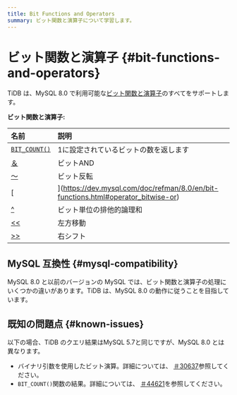 ```yaml
---
title: Bit Functions and Operators
summary: ビット関数と演算子について学習します。
---
```


# ビット関数と演算子 {#bit-functions-and-operators}

TiDB は、MySQL 8.0 で利用可能な[ビット関数と演算子](https://dev.mysql.com/doc/refman/8.0/en/bit-functions.html)のすべてをサポートします。

**ビット関数と演算子:**

| 名前                                                                                             | 説明                  |
| :--------------------------------------------------------------------------------------------- | :------------------ |
| [`BIT_COUNT()`](https://dev.mysql.com/doc/refman/8.0/en/bit-functions.html#function_bit-count) | 1に設定されているビットの数を返します |
| [＆](https://dev.mysql.com/doc/refman/8.0/en/bit-functions.html#operator_bitwise-and)           | ビットAND              |
| [〜](https://dev.mysql.com/doc/refman/8.0/en/bit-functions.html#operator_bitwise-invert)        | ビット反転               |
| [|](https://dev.mysql.com/doc/refman/8.0/en/bit-functions.html#operator_bitwise-or)            | ビットOR               |
| [^](https://dev.mysql.com/doc/refman/8.0/en/bit-functions.html#operator_bitwise-xor)           | ビット単位の排他的論理和        |
| [&lt;&lt;](https://dev.mysql.com/doc/refman/8.0/en/bit-functions.html#operator_left-shift)     | 左方移動                |
| [&gt;&gt;](https://dev.mysql.com/doc/refman/8.0/en/bit-functions.html#operator_right-shift)    | 右シフト                |

## MySQL 互換性 {#mysql-compatibility}

MySQL 8.0 と以前のバージョンの MySQL では、ビット関数と演算子の処理にいくつかの違いがあります。TiDB は、MySQL 8.0 の動作に従うことを目指しています。

## 既知の問題点 {#known-issues}

以下の場合、TiDB のクエリ結果はMySQL 5.7と同じですが、MySQL 8.0 とは異なります。

-   バイナリ引数を使用したビット演算。詳細については、 [＃30637](https://github.com/pingcap/tidb/issues/30637)参照してください。
-   `BIT_COUNT()`関数の結果。詳細については、 [＃44621](https://github.com/pingcap/tidb/issues/44621)を参照してください。
